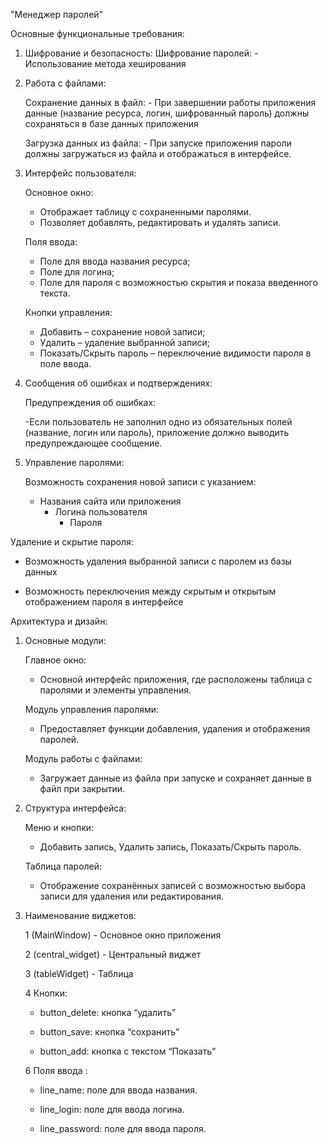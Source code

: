 "Менеджер паролей"

Основные функциональные требования:

1. Шифрование и безопасность:
        Шифрование паролей: 
            - Использование метода хеширования 
  
2. Работа с файлами:
   
   Сохранение данных в файл: 
            - При завершении работы приложения данные (название ресурса, логин, шифрованный пароль) должны сохраняться в базе данных приложения
   
   Загрузка данных из файла: 
            - При запуске приложения пароли должны загружаться из файла и отображаться в интерфейсе.

4. Интерфейс пользователя:

   Основное окно:
   - Отображает таблицу с сохраненными паролями.
   - Позволяет добавлять, редактировать и удалять записи.
   
   Поля ввода:
   - Поле для ввода названия ресурса;
   - Поле для логина;
   - Поле для пароля с возможностью скрытия и показа введенного текста.
   
   Кнопки управления:
   
   - Добавить – сохранение новой записи;
   - Удалить – удаление выбранной записи;
   - Показать/Скрыть пароль – переключение видимости пароля в поле ввода.

6. Сообщения об ошибках и подтверждениях:

    Предупреждения об ошибках:
   
      -Если пользователь не заполнил одно из обязательных полей (название, логин или пароль), приложение должно выводить предупреждающее сообщение.

8. Управление паролями:
   
   Возможность сохранения новой записи с указанием:
   
   - Названия сайта или приложения
     - Логина пользователя
       - Пароля

Удаление и скрытие пароля:

- Возможность удаления выбранной записи с паролем из базы данных

- Возможность переключения между скрытым и открытым отображением пароля в интерфейсе

            

                
  

Архитектура и дизайн:

1. Основные модули:

    Главное окно:
   
   - Основной интерфейс приложения, где расположены таблица с паролями и элементы управления.

    Модуль управления паролями:
   
   - Предоставляет функции добавления, удаления и отображения паролей.
    
    Модуль работы с файлами:
   
   - Загружает данные из файла при запуске и сохраняет данные в файл при закрытии.

3. Структура интерфейса:

    Меню и кнопки:
   
    - Добавить запись, Удалить запись, Показать/Скрыть пароль.

    Таблица паролей:
   
   - Отображение сохранённых записей с возможностью выбора записи для удаления или редактирования.


5. Наименование виджетов:

    1 (MainWindow) - Основное окно приложения  

    2 (central_widget) - Центральный виджет 

    3 (tableWidget) - Таблица  
  
    4 Кнопки:
       
      - button_delete: кнопка  “удалить”
        
      - button_save: кнопка “сохранить”
        
      - button_add: кнопка с текстом “Показать"

    6 Поля ввода :
       
      - line_name: поле для ввода названия.
        
      - line_login: поле для ввода логина.
        
      - line_password: поле для ввода пароля.
